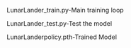 LunarLander_train.py-Main training loop 


LunarLander_test.py-Test the model 


LunarLanderpolicy.pth-Trained Model
